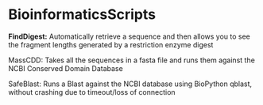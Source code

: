 BioinformaticsScripts
=====================

**FindDigest:**
Automatically retrieve a sequence and then allows you to see the fragment lengths generated by a restriction enzyme digest

MassCDD:
Takes all the sequences in a fasta file and runs them against the NCBI Conserved Domain Database

SafeBlast:
Runs a Blast against the NCBI database using BioPython qblast, without crashing due to timeout/loss of connection
